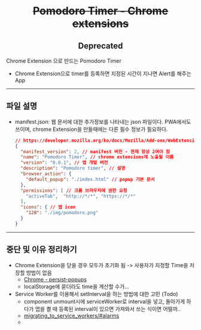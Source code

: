 <h1 style="text-decoration: line-through; text-align: center;">
  Pomodoro Timer - Chrome extensions
</h1>

<h2 style="text-align: center;">Deprecated</h2>
<p>Chrome Extension 으로 만드는 Pomodoro Timer</p>

- Chrome Extension으로 timer를 등록하면 지정된 시간이 지나면 Alert를 해주는 App 

---

## 파일 설명

- manifest.json: 웹 문서에 대한 추가정보를 나타내는 json 파일이다. PWA에서도 쓰이며, chrome Extension을 만들때에는 다른 필수 정보가 필요하다.
  ```json
  // https://developer.mozilla.org/ko/docs/Mozilla/Add-ons/WebExtensions/manifest.json
  {
    "manifest_version": 2, // manifest 버전 - 현재 항상 2여야 함
    "name": "Pomodoro Timer", // chrome extensions에 노출될 이름
    "version": "0.0.1", // 앱 개발 버전
    "description": "Pomodoro timer", // 설명
    "browser_action": {  
      "default_popup": "./index.html" // popup 기본 문서
    },
    "permissions": [ // 크롬 브라우저에 권한 요청
      "activeTab",  "http://*/*", "https://*/*"
    ],
    "icons": { // 앱 icon
      "128": "./img/pomodoro.png"
    }
  }

  ```


---
## 중단 및 이유 정리하기

- Chrome Extension을 닫을 경우 모두가 초기화 됨 -> 사용자가 지정할 Time을 저장할 방법이 없음 
  - [Chrome - persist-popups](https://developer.chrome.com/docs/extensions/mv3/faq/#faq-persist-popups)
  - localStorage에 묻더라도 time을 계산할 수가...
- Service Worker를 이용해서 setInterval을 하는 방법에 대한 고민 (Todo)
  - component unmount시에 serviceWorker로 interval을 넣고, 돌아가게 하다가 앱을 켤 때 등록된 interval이 있으면 가져와서 쓰는 식이면 어떨까..
  - [migrating_to_service_workers/#alarms](https://developer.chrome.com/docs/extensions/mv3/migrating_to_service_workers/#alarms)
  - 
